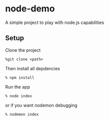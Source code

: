 # node-demo
A simple project to play with node.js capabilities


## Setup
Clone the project 
```
%git clone <path>
```
Then install all depdencies
```
% npm install
```

Run the app
```
% node index
```

or if you want nodemon debugging
```
% nodemon index
```
